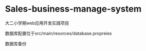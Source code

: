 # Sales-business-manage-system
大二小学期web应用开发实践项目


数据库配置位于src/main/resorces/database.propreies

数据库备份
